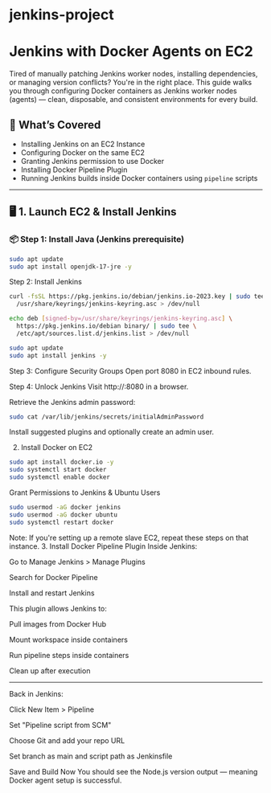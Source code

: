 # jenkins-project
# Jenkins with Docker Agents on EC2

Tired of manually patching Jenkins worker nodes, installing dependencies, or managing version conflicts? You're in the right place. This guide walks you through configuring Docker containers as Jenkins worker nodes (agents) — clean, disposable, and consistent environments for every build.

## 🚀 What’s Covered

- Installing Jenkins on an EC2 Instance
- Configuring Docker on the same EC2
- Granting Jenkins permission to use Docker
- Installing Docker Pipeline Plugin
- Running Jenkins builds inside Docker containers using `pipeline` scripts

---

## 🖥️ 1. Launch EC2 & Install Jenkins

### 📦 Step 1: Install Java (Jenkins prerequisite)
```bash
sudo apt update
sudo apt install openjdk-17-jre -y
```
 Step 2: Install Jenkins
```bash
curl -fsSL https://pkg.jenkins.io/debian/jenkins.io-2023.key | sudo tee \
  /usr/share/keyrings/jenkins-keyring.asc > /dev/null

echo deb [signed-by=/usr/share/keyrings/jenkins-keyring.asc] \
  https://pkg.jenkins.io/debian binary/ | sudo tee \
  /etc/apt/sources.list.d/jenkins.list > /dev/null

sudo apt update
sudo apt install jenkins -y
```
 Step 3: Configure Security Groups
Open port 8080 in EC2 inbound rules.

 Step 4: Unlock Jenkins
Visit http://<your-ec2-ip>:8080 in a browser.

Retrieve the Jenkins admin password:
```bash
sudo cat /var/lib/jenkins/secrets/initialAdminPassword
```
Install suggested plugins and optionally create an admin user.

 2. Install Docker on EC2
```bash
sudo apt install docker.io -y
sudo systemctl start docker
sudo systemctl enable docker
```
 Grant Permissions to Jenkins & Ubuntu Users
```bash
sudo usermod -aG docker jenkins
sudo usermod -aG docker ubuntu
sudo systemctl restart docker
```
Note: If you're setting up a remote slave EC2, repeat these steps on that instance.
 3. Install Docker Pipeline Plugin
Inside Jenkins:

Go to Manage Jenkins > Manage Plugins

Search for Docker Pipeline

Install and restart Jenkins

This plugin allows Jenkins to:

Pull images from Docker Hub

Mount workspace inside containers

Run pipeline steps inside containers

Clean up after execution

---

Back in Jenkins:

Click New Item > Pipeline

Set "Pipeline script from SCM"

Choose Git and add your repo URL

Set branch as main and script path as Jenkinsfile

Save and Build Now
You should see the Node.js version output — meaning Docker agent setup is successful.
